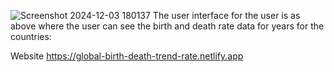 ![Screenshot 2024-12-03 180137](https://github.com/user-attachments/assets/f93ed399-e267-4b20-97ff-6f7b02917a31)
The user interface for the user is as above where the user can see the birth and death rate data for years for the countries:

Website 
https://global-birth-death-trend-rate.netlify.app
